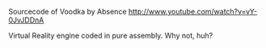 Sourcecode of Voodka by Absence http://www.youtube.com/watch?v=vY-0JvJDDnA

Virtual Reality engine coded in pure assembly. Why not, huh?
